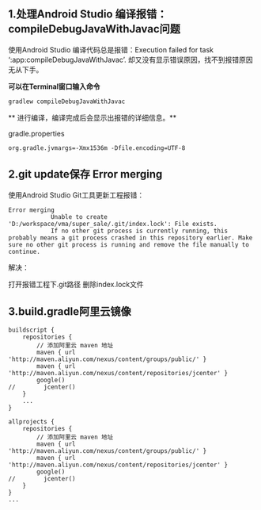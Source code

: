 

## 1.处理Android Studio 编译报错：compileDebugJavaWithJavac问题

使用Android Studio 编译代码总是报错：Execution failed for task ‘:app:compileDebugJavaWithJavac’. 却又没有显示错误原因，找不到报错原因无从下手。

**可以在Terminal窗口输入命令**

```gradle
gradlew compileDebugJavaWithJavac
```

** 进行编译，编译完成后会显示出报错的详细信息。**





gradle.properties

```
org.gradle.jvmargs=-Xmx1536m -Dfile.encoding=UTF-8
```



## 2.git update保存  Error merging

使用Android Studio Git工具更新工程报错：

```
Error merging
			Unable to create 'D:/workspace/vma/super_sale/.git/index.lock': File exists.
			If no other git process is currently running, this probably means a git process crashed in this repository earlier. Make sure no other git process is running and remove the file manually to continue.
```

解决：

打开报错工程下.git路径 删除index.lock文件

## 3.build.gradle阿里云镜像

```
buildscript {
    repositories {
        // 添加阿里云 maven 地址
        maven { url 'http://maven.aliyun.com/nexus/content/groups/public/' }
        maven { url 'http://maven.aliyun.com/nexus/content/repositories/jcenter' }
        google()
//        jcenter()
    }
    ...
}

allprojects {
    repositories {
        // 添加阿里云 maven 地址
        maven { url 'http://maven.aliyun.com/nexus/content/groups/public/' }
        maven { url 'http://maven.aliyun.com/nexus/content/repositories/jcenter' }
        google()
//        jcenter()
    }
}
...
```

